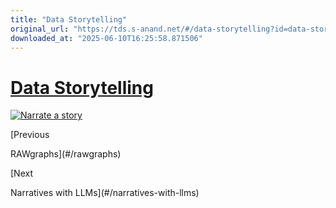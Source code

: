 ```yaml
---
title: "Data Storytelling"
original_url: "https://tds.s-anand.net/#/data-storytelling?id=data-storytelling"
downloaded_at: "2025-06-10T16:25:58.871506"
---
```

[Data Storytelling](#/data-storytelling?id=data-storytelling)
=============================================================

[![Narrate a story](https://i.ytimg.com/vi_webp/aF93i6zVVQg/sddefault.webp)](https://youtu.be/aF93i6zVVQg)

[Previous

RAWgraphs](#/rawgraphs)

[Next

Narratives with LLMs](#/narratives-with-llms)